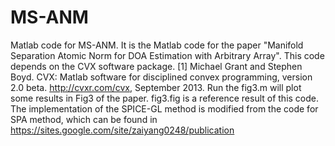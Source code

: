 # MS-ANM
Matlab code for MS-ANM.
It is the Matlab code for the paper "Manifold Separation Atomic Norm for DOA Estimation with Arbitrary Array".
This code depends on the CVX software package.
[1] Michael Grant and Stephen Boyd. CVX: Matlab software for disciplined convex programming, version 2.0 beta. http://cvxr.com/cvx, September 2013.
Run the fig3.m will plot some results in Fig3 of the paper.
fig3.fig is a reference result of this code.
The implementation of the SPICE-GL method is modified from the code for SPA method, which can be found in https://sites.google.com/site/zaiyang0248/publication
